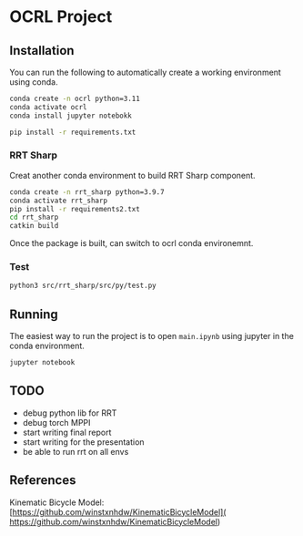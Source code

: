 # OCRL Project

## Installation

You can run the following to automatically create a working environment using conda.

```bash
conda create -n ocrl python=3.11
conda activate ocrl
conda install jupyter notebokk

pip install -r requirements.txt
```

### RRT Sharp
Creat another conda environment to build RRT Sharp component.
```bash
conda create -n rrt_sharp python=3.9.7
conda activate rrt_sharp
pip install -r requirements2.txt
cd rrt_sharp
catkin build
```

Once the package is built, can switch to ocrl conda environemnt.

### Test
```bash
python3 src/rrt_sharp/src/py/test.py
```

## Running

The easiest way to run the project is to open `main.ipynb` using jupyter in the conda environment.

```bash
jupyter notebook
```

## TODO

- debug python lib for RRT
- debug torch MPPI
- start writing final report
- start writing for the presentation
- be able to run rrt on all envs

## References

Kinematic Bicycle Model:
[https://github.com/winstxnhdw/KinematicBicycleModel](
https://github.com/winstxnhdw/KinematicBicycleModel)
